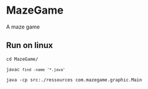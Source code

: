# MazeGame
A maze game

Run on linux
-
<code>cd MazeGame/</code>

<code>javac `find -name '*.java'`</code>

<code>java -cp src:./ressources com.mazegame.graphic.Main</code>

